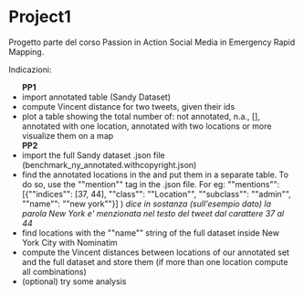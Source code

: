 # Project1
Progetto parte del corso Passion in Action Social Media in Emergency Rapid Mapping.

Indicazioni:
<ul>
  <b>PP1</b>
  <li>import annotated table (Sandy Dataset)</li>
  <li> compute Vincent distance for two tweets, given their ids </li>
  <li> plot a table showing the total number of: not annotated, n.a., [], annotated with one location, annotated with two locations or more visualize them on a map </li>
  <b> PP2 </b>
  <li> import the full Sandy dataset .json file (benchmark_ny_annotated.withcopyright.json) </li>
<li> find the annotated locations in the and put them in a separate table. To do so, use the ""mention"" tag in the .json file. For eg: ""mentions"": [{""indices"": [37, 44], ""class"": ""Location"", ""subclass"": ""admin"", ""name"": ""new york""}] ) <i> dice in sostanza (sull'esempio dato) la parola New York e' menzionata nel testo del tweet dal carattere 37 al 44 </i> </li> 
<li> find locations with the ""name"" string of the full dataset inside New York City with Nominatim </li>
<li> compute the Vincent distances between locations of our annotated set and the full dataset and store them (if more than one location compute all combinations) </li>
  <li> (optional) try some analysis </li>
</ul>
